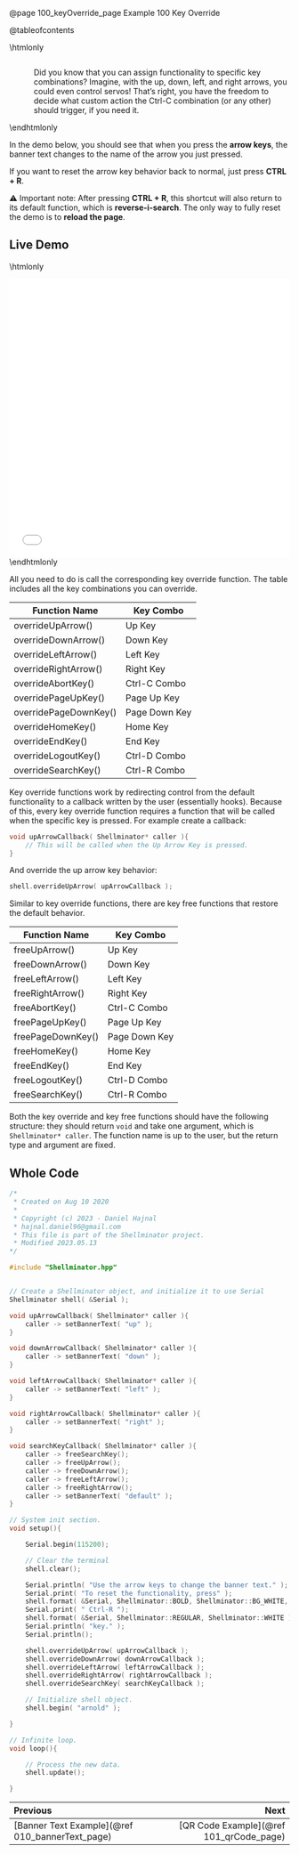 @page 100_keyOverride_page Example 100 Key Override

@tableofcontents

\htmlonly
<div style="display:flex; align-items: center;">
    <div style="width:100px; height:100px; margin-right: 20px;">
        <lottie-player src="Light-bulb.json" background="transparent" speed="1" style="width: 100%; height: 100%;" direction="1" playMode="normal" loop autoplay></lottie-player>
    </div>
    <div>
        <p>Did you know that you can assign functionality to specific key combinations? Imagine, with the up, down, left, and right arrows, you could even control servos!
        That’s right, you have the freedom to decide what custom action the Ctrl-C combination (or any other) should trigger, if you need it. 
        </p>
    </div>
</div>
\endhtmlonly

In the demo below, you should see that when you press the **arrow keys**, the banner text changes to the name of the arrow you just pressed.  

If you want to reset the arrow key behavior back to normal, just press **CTRL + R**.  

⚠️ Important note: After pressing **CTRL + R**, this shortcut will also return to its default function, which is **reverse-i-search**. The only way to fully reset the demo is to **reload the page**.

## Live Demo

\htmlonly
<iframe id="demoFrame" src="webExamples/100_keyOverride.html" style="height:500px;width:100%;border:none;display:block;"></iframe>
\endhtmlonly

All you need to do is call the corresponding key override function. The table includes all the key combinations you can override.

| Function Name         | Key Combo     |
| --------------------- | ------------- |
| overrideUpArrow()     | Up Key        |
| overrideDownArrow()   | Down Key      |
| overrideLeftArrow()   | Left Key      |
| overrideRightArrow()  | Right Key     |
| overrideAbortKey()    | Ctrl-C Combo  |
| overridePageUpKey()   | Page Up Key   |
| overridePageDownKey() | Page Down Key |
| overrideHomeKey()     | Home Key      |
| overrideEndKey()      | End Key       |
| overrideLogoutKey()   | Ctrl-D Combo  |
| overrideSearchKey()   | Ctrl-R Combo  |

Key override functions work by redirecting control from the default functionality to a callback written by the user (essentially hooks). Because of this, every key override function requires a function that will be called when the specific key is pressed. For example create a callback:

```cpp
void upArrowCallback( Shellminator* caller ){
    // This will be called when the Up Arrow Key is pressed.
}
```

And override the up arrow key behavior:

```cpp
shell.overrideUpArrow( upArrowCallback );
```

Similar to key override functions, there are key free functions that restore the default behavior.

| Function Name     | Key Combo     |
| ----------------- | ------------- |
| freeUpArrow()     | Up Key        |
| freeDownArrow()   | Down Key      |
| freeLeftArrow()   | Left Key      |
| freeRightArrow()  | Right Key     |
| freeAbortKey()    | Ctrl-C Combo  |
| freePageUpKey()   | Page Up Key   |
| freePageDownKey() | Page Down Key |
| freeHomeKey()     | Home Key      |
| freeEndKey()      | End Key       |
| freeLogoutKey()   | Ctrl-D Combo  |
| freeSearchKey()   | Ctrl-R Combo  |

Both the key override and key free functions should have the following structure: they should return `void` and take one argument, which is `Shellminator* caller`. The function name is up to the user, but the return type and argument are fixed.

## Whole Code

```cpp
/*
 * Created on Aug 10 2020
 *
 * Copyright (c) 2023 - Daniel Hajnal
 * hajnal.daniel96@gmail.com
 * This file is part of the Shellminator project.
 * Modified 2023.05.13
*/

#include "Shellminator.hpp"


// Create a Shellminator object, and initialize it to use Serial
Shellminator shell( &Serial );

void upArrowCallback( Shellminator* caller ){
    caller -> setBannerText( "up" );
}

void downArrowCallback( Shellminator* caller ){
    caller -> setBannerText( "down" );
}

void leftArrowCallback( Shellminator* caller ){
    caller -> setBannerText( "left" );
}

void rightArrowCallback( Shellminator* caller ){
    caller -> setBannerText( "right" );
}

void searchKeyCallback( Shellminator* caller ){
    caller -> freeSearchKey();
    caller -> freeUpArrow();
    caller -> freeDownArrow();
    caller -> freeLeftArrow();
    caller -> freeRightArrow();
    caller -> setBannerText( "default" );
}

// System init section.
void setup(){

    Serial.begin(115200);

    // Clear the terminal
    shell.clear();

    Serial.println( "Use the arrow keys to change the banner text." );
    Serial.print( "To reset the functionality, press" );
    shell.format( &Serial, Shellminator::BOLD, Shellminator::BG_WHITE, Shellminator::BLACK );
    Serial.print( " Ctrl-R ");
    shell.format( &Serial, Shellminator::REGULAR, Shellminator::WHITE );
    Serial.println( "key." );
    Serial.println();

    shell.overrideUpArrow( upArrowCallback );
    shell.overrideDownArrow( downArrowCallback );
    shell.overrideLeftArrow( leftArrowCallback );
    shell.overrideRightArrow( rightArrowCallback );
    shell.overrideSearchKey( searchKeyCallback );

    // Initialize shell object.
    shell.begin( "arnold" );

}

// Infinite loop.
void loop(){

    // Process the new data.
    shell.update();

}
```

<div class="section_buttons">
 
| Previous          |                         Next |
|:------------------|-----------------------------:|
|[Banner Text Example](@ref 010_bannerText_page) | [QR Code Example](@ref 101_qrCode_page) |
 
</div>
